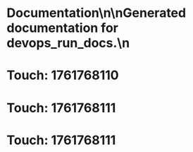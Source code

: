 # Documentation\n\nGenerated documentation for devops_run_docs.\n

# Touch: 1761768110

# Touch: 1761768111

# Touch: 1761768111
